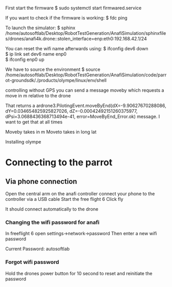 First start the firmware
$ sudo systemctl start firmwared.service

If you want to check if the firmware is working:
$ fdc ping

To launch the simulator:
$ sphinx /home/autosoftlab/Desktop/RobotTestGeneration/AnafiSimulation/sphinxfiles/drones/anafi4k.drone::stolen_interface=enp:eth0:192.168.42.1/24

You can reset the wifi name afterwards using:
$ ifconfig dev6 down  
$ ip link set dev6 name enp0  
$ ifconfig enp0 up 

We have to source the environment
$ source /home/autosoftlab/Desktop/RobotTestGeneration/AnafiSimulation/code/parrot-groundsdk/./products/olympe/linux/env/shell





controlling without GPS you can send a message moveby which requests a move in m relative to the drone

That returns a 
ardrone3.PilotingEvent.moveByEnd(dX=-9.90627670288086, dY=0.034654825925827026, dZ=-0.00042492151260375977, dPsi=3.0688436368713494e-41, error=MoveByEnd_Error.ok)
message. I want to get that at all times 



Moveby takes in m
Moveto takes in long lat



Installing olympe





# Connecting to the parrot

## Via phone connection

Open the central arm on the anafi controller
connect your phone to the controller via a USB cable
Start the free flight 6
Click fly

It should connect automatically to the drone


### Changing the wifi password for anafi
In freeflight 6 open settings->network->password
Then enter a new wifi password

Current Password: autosoftlab

### Forgot wifi password
Hold the drones power button for 10 second to reset and reinitiate the password